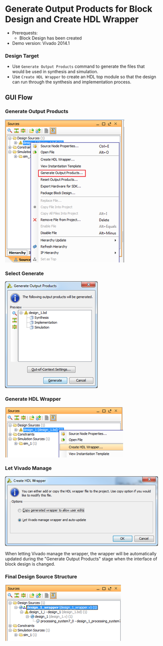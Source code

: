 # Generate Output Products for Block Design and Create HDL Wrapper

- Prerequests: 
  - Block Design has been created
- Demo version: Vivado 2014.1

### Design Target
- Use `Generate Output Products` command to generate the files that would be used in synthesis and simulation.
- Use `Create HDL Wrapper` to create an HDL top module so that the design can run through the synthesis and implementation process.

## GUI Flow

### Generate Output Products
![](../images/Vivado-GenerateOutputProducts.png)

### Select Generate
![](../images/Vivado-GenerateOutputProducts-Window.png)

### Generate HDL Wrapper
![](../images/Vivado-GenerateOutputProducts-CreateHdlWrapper.png)

### Let Vivado Manage
![](../images/Vivado-GenerateOutputProducts-LetVivadoManage.png)

When letting Vivado manage the wrapper, the wrapper will be automatically updated during the "Generate Output Products" stage when the interface of block design is changed.

### Final Design Source Structure
![](../images/Vivado-GenerateOutputProducts-Wrapper.png)